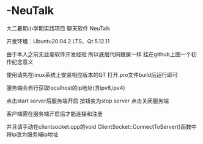 # -NeuTalk
大二暑期小学期实践项目 聊天软件 NeuTalk


开发环境：Ubuntu20.04.2 LTS、Qt 5.12.11


由于本人之前无丝毫软件开发经验 所以底层代码跟屎一样 挂在github上图一个初作纪念意义


使用请先在linux系统上安装相应版本的QT
打开.pro文件build后运行即可


服务端会自行获取localhost的ip地址(含ipv6,ipv4)


点击start server后服务端开启 按钮变为stop server 点击关闭服务端


客户端需在服务端开启后才能连接和注册


并且请手动在clientsocket.cpp的void ClientSocket::ConnectToServer()函数中将ip改为服务端ip地址
